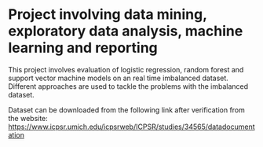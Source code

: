 # Project involving data mining, exploratory data analysis, machine learning and reporting
This project involves evaluation of logistic regression, random forest and support vector machine models on an real time imbalanced dataset.
Different approaches are used to tackle the problems with the imbalanced dataset.

Dataset can be downloaded from the following link after verification from the website:
https://www.icpsr.umich.edu/icpsrweb/ICPSR/studies/34565/datadocumentation
